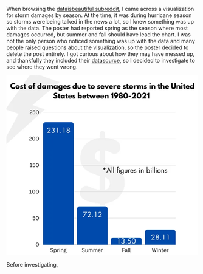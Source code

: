 When browsing the [dataisbeautiful subreddit](https://www.reddit.com/r/dataisbeautiful/), I came across a visualization for storm damages by season. At the time, it was during hurricane season so storms were being talked in the news a lot, so I knew something was up with the data. The poster had reported spring as the season where most damages occurred, but summer and fall should have lead the chart. I was not the only person who noticed something was up with the data and many people raised questions about the visualization, so the poster decided to delete the post entirely. I got curious about how they may have messed up, and thankfully they included their [datasource](https://www.kaggle.com/datasets/christinezinkand/us-billiondollar-weather-and-climate-disasters), so I decided to investigate to see where they went wrong.

![*Screenshot of the original visualization*](https://github.com/ryanlonergan/miniprojects/blob/main/storm_damage_viz/wrong_storm_damage_viz.png "Screenshot of the original visualization")

Before investigating, 